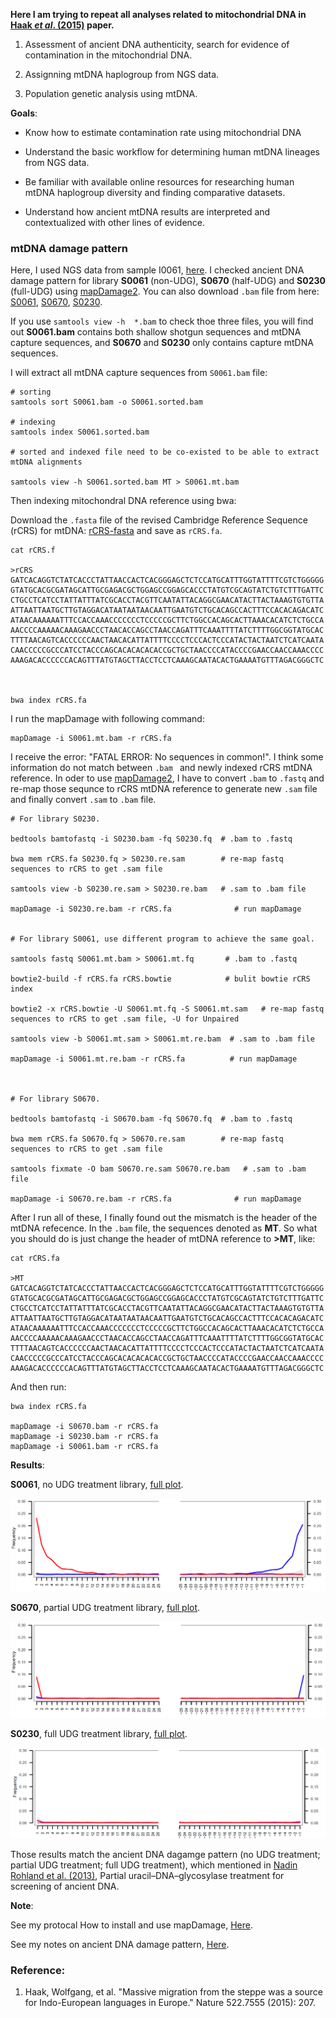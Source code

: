 **Here I am trying to repeat all analyses related to mitochondrial DNA in [Haak *et al*. (2015)](https://www.nature.com/articles/nature14317) paper.**

1. Assessment of ancient DNA authenticity, search for evidence of contamination in the mitochondrial DNA.

2. Assignning mtDNA haplogroup from NGS data.

3. Population genetic analysis using mtDNA. 


**Goals**:

- Know how to estimate contamination rate using mitochondrial DNA

- Understand the basic workflow for determining human mtDNA lineages from NGS data.

- Be familiar with available online resources for researching human mtDNA haplogroup diversity and finding comparative datasets.

- Understand how ancient mtDNA results are interpreted and contextualized with other lines of evidence.



### mtDNA damage pattern

Here, I used NGS data from sample I0061, [here](https://www.ebi.ac.uk/ena/data/view/SAMEA3270053). I checked ancient DNA damage pattern for library **S0061** (non-UDG), **S0670** (half-UDG) and **S0230** (full-UDG) using [mapDamage2](https://ginolhac.github.io/mapDamage/). You can also download ```.bam``` file from here: [S0061](Data/S0061.bam), [S0670](Data/S0670.bam), [S0230](Data/S0230.bam).


If you use ```samtools view -h  *.bam``` to check thoe three files, you will find out **S0061.bam** contains both shallow shotgun sequences and mtDNA capture sequences, and **S0670** and **S0230** only contains capture mtDNA sequences.

I will extract all mtDNA capture sequences from ```S0061.bam``` file:

```
# sorting
samtools sort S0061.bam -o S0061.sorted.bam 

# indexing
samtools index S0061.sorted.bam

# sorted and indexed file need to be co-existed to be able to extract mtDNA alignments

samtools view -h S0061.sorted.bam MT > S0061.mt.bam

```

Then indexing mitochondral DNA reference using bwa:

Download the ```.fasta``` file of the revised Cambridge Reference Sequence (rCRS) for mtDNA: [rCRS-fasta](https://www.ncbi.nlm.nih.gov/nuccore/251831106?report=fasta&log$=seqview) and save as ```rCRS.fa```.


```
cat rCRS.f

>rCRS
GATCACAGGTCTATCACCCTATTAACCACTCACGGGAGCTCTCCATGCATTTGGTATTTTCGTCTGGGGG
GTATGCACGCGATAGCATTGCGAGACGCTGGAGCCGGAGCACCCTATGTCGCAGTATCTGTCTTTGATTC
CTGCCTCATCCTATTATTTATCGCACCTACGTTCAATATTACAGGCGAACATACTTACTAAAGTGTGTTA
ATTAATTAATGCTTGTAGGACATAATAATAACAATTGAATGTCTGCACAGCCACTTTCCACACAGACATC
ATAACAAAAAATTTCCACCAAACCCCCCCTCCCCCGCTTCTGGCCACAGCACTTAAACACATCTCTGCCA
AACCCCAAAAACAAAGAACCCTAACACCAGCCTAACCAGATTTCAAATTTTATCTTTTGGCGGTATGCAC
TTTTAACAGTCACCCCCCAACTAACACATTATTTTCCCCTCCCACTCCCATACTACTAATCTCATCAATA
CAACCCCCGCCCATCCTACCCAGCACACACACACCGCTGCTAACCCCATACCCCGAACCAACCAAACCCC
AAAGACACCCCCCACAGTTTATGTAGCTTACCTCCTCAAAGCAATACACTGAAAATGTTTAGACGGGCTC



bwa index rCRS.fa

```

I run the mapDamage with following command:

```
mapDamage -i S0061.mt.bam -r rCRS.fa
```

I receive the error: "FATAL ERROR: No sequences in common!". I think some information do not match between ```.bam ``` and newly indexed rCRS mtDNA reference. In oder to use [mapDamage2](https://ginolhac.github.io/mapDamage/), I have to convert ```.bam``` to ```.fastq``` and re-map those sequnce to rCRS mtDNA reference to generate new ```.sam``` file and finally convert ```.sam``` to ```.bam``` file.


```
# For library S0230.

bedtools bamtofastq -i S0230.bam -fq S0230.fq  # .bam to .fastq

bwa mem rCRS.fa S0230.fq > S0230.re.sam        # re-map fastq sequences to rCRS to get .sam file

samtools view -b S0230.re.sam > S0230.re.bam   # .sam to .bam file

mapDamage -i S0230.re.bam -r rCRS.fa              # run mapDamage 


# For library S0061, use different program to achieve the same goal.

samtools fastq S0061.mt.bam > S0061.mt.fq       # .bam to .fastq

bowtie2-build -f rCRS.fa rCRS.bowtie            # bulit bowtie rCRS index

bowtie2 -x rCRS.bowtie -U S0061.mt.fq -S S0061.mt.sam   # re-map fastq sequences to rCRS to get .sam file, -U for Unpaired

samtools view -b S0061.mt.sam > S0061.mt.re.bam  # .sam to .bam file

mapDamage -i S0061.mt.re.bam -r rCRS.fa          # run mapDamage



# For library S0670.

bedtools bamtofastq -i S0670.bam -fq S0670.fq  # .bam to .fastq

bwa mem rCRS.fa S0670.fq > S0670.re.sam        # re-map fastq sequences to rCRS to get .sam file

samtools fixmate -O bam S0670.re.sam S0670.re.bam   # .sam to .bam file

mapDamage -i S0670.re.bam -r rCRS.fa              # run mapDamage 

```

After I run all of these, I finally found out the mismatch is the header of the mtDNA refecence. In the ```.bam``` file, the sequences denoted as **MT**. So what you should do is just change the header of mtDNA reference to **>MT**, like: 

```
cat rCRS.fa

>MT
GATCACAGGTCTATCACCCTATTAACCACTCACGGGAGCTCTCCATGCATTTGGTATTTTCGTCTGGGGG
GTATGCACGCGATAGCATTGCGAGACGCTGGAGCCGGAGCACCCTATGTCGCAGTATCTGTCTTTGATTC
CTGCCTCATCCTATTATTTATCGCACCTACGTTCAATATTACAGGCGAACATACTTACTAAAGTGTGTTA
ATTAATTAATGCTTGTAGGACATAATAATAACAATTGAATGTCTGCACAGCCACTTTCCACACAGACATC
ATAACAAAAAATTTCCACCAAACCCCCCCTCCCCCGCTTCTGGCCACAGCACTTAAACACATCTCTGCCA
AACCCCAAAAACAAAGAACCCTAACACCAGCCTAACCAGATTTCAAATTTTATCTTTTGGCGGTATGCAC
TTTTAACAGTCACCCCCCAACTAACACATTATTTTCCCCTCCCACTCCCATACTACTAATCTCATCAATA
CAACCCCCGCCCATCCTACCCAGCACACACACACCGCTGCTAACCCCATACCCCGAACCAACCAAACCCC
AAAGACACCCCCCACAGTTTATGTAGCTTACCTCCTCAAAGCAATACACTGAAAATGTTTAGACGGGCTC

```
And then run:

```
bwa index rCRS.fa

mapDamage -i S0670.bam -r rCRS.fa
mapDamage -i S0230.bam -r rCRS.fa
mapDamage -i S0061.bam -r rCRS.fa
```

**Results**:

**S0061**, no UDG treatment library, [full plot](Data/S0061_DamagePattern.pdf).

<img src="Images/S0061_DamagePattern.PNG">

**S0670**, partial UDG treatment library, [full plot](Data/S0670_DamagePattern.pdf).

<img src="Images/S0670_DamagePattern.PNG">

**S0230**, full UDG treatment library, [full plot](Data/S0230_DamagePattern.pdf).

<img src="Images/S230_DamagePattern.PNG">


Those results match the ancient DNA dagamge pattern (no UDG treatment; partial UDG treatment; full UDG treatment), which mentioned in [Nadin Rohland et al. (2013)](https://www.ncbi.nlm.nih.gov/pmc/articles/PMC4275898/), Partial uracil–DNA–glycosylase treatment for screening of ancient DNA.

**Note**: 

See my protocal How to install and use mapDamage, [Here](https://github.com/mianlee/Fu-s-test/tree/master/Ancient_DNA_Assessment).

See my notes on ancient DNA damage pattern, [Here](https://github.com/mianlee/Fu-s-test/tree/master/Ancient_DNA_Damage).


### Reference:

1. Haak, Wolfgang, et al. "Massive migration from the steppe was a source for Indo-European languages in Europe." Nature 522.7555 (2015): 207.
